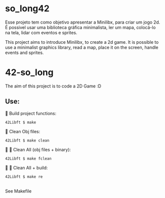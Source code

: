 # so_long42
Esse projeto tem como objetivo apresentar a Minilibx, para criar um jogo 2d. É possivel usar uma biblioteca gráfica minimalista, ler um mapa, colocá-lo na tela, lidar com eventos e sprites.

This project aims to introduce Minilibx, to create a 2d game.  It is possible to use a minimalist graphics library, read a map, place it on the screen, handle events and sprites. <br/>

# 42-so_long
The aim of this project is to code a 2D Game :D <br>
## Use:
🚧
Build project functions:<br/>
```
42Libft $ make
```
🚿
Clean Obj files:<br/>
```
42Libft $ make clean
```
🚿 🚿
Clean All (obj files + binary):<br/>
```
42Libft $ make fclean
```
🚿 🚧
Clean All + build:<br/>
```
42Libft $ make re
```
<br/>See Makefile
